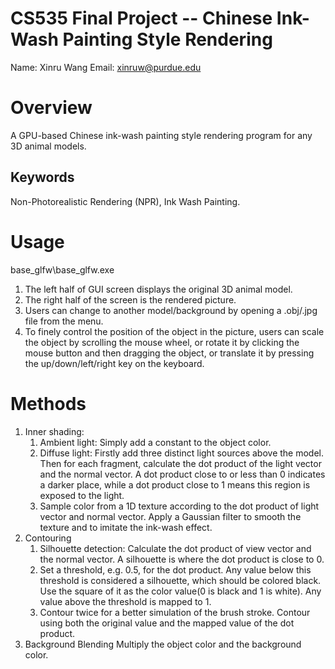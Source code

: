 
CS535 Final Project 
 -- Chinese Ink-Wash Painting Style Rendering
=================================
Name:  Xinru Wang
Email: xinruw@purdue.edu

# Overview
A GPU-based Chinese ink-wash painting style rendering program
for any 3D animal models.
## Keywords
Non-Photorealistic Rendering (NPR), Ink Wash Painting.

# Usage
base_glfw\base_glfw.exe
1. The left half of GUI screen displays the original 3D animal model.
2. The right half of the screen is the rendered picture.
3. Users can change to another model/background by opening a .obj/.jpg file from the menu.
4. To finely control the position of the object in the picture, users can scale the object by scrolling the mouse wheel, or rotate it by clicking the mouse button and then dragging the object, or translate it by pressing the up/down/left/right key on the keyboard.

# Methods
1. Inner shading: 
    1) Ambient light: Simply add a constant to the object color.
    2) Diffuse light: Firstly add three distinct light sources above the model. Then for each fragment, calculate the dot product of the light vector and the normal vector. A dot product close to or less than 0 indicates a darker place, while a dot product close to 1 means this region is exposed to the light.
    3) Sample color from a 1D texture according to the dot product of light vector and normal vector. Apply a Gaussian filter to smooth the texture and to imitate the ink-wash effect.
2. Contouring
    1) Silhouette detection: Calculate the dot product of view vector and the normal vector. A silhouette is where the dot product is close to 0.
    2) Set a threshold, e.g. 0.5, for the dot product. Any value below this threshold is considered a silhouette, which should be colored black. Use the square of it as the color value(0 is black and 1 is white). Any value above the threshold is mapped to 1.
    3) Contour twice for a better simulation of the brush stroke. Contour using both the original value and the mapped value of the dot product.
3. Background Blending
    Multiply the object color and the background color.